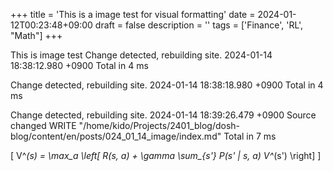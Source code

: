 +++
title = 'This is a image test for visual formatting'
date = 2024-01-12T00:23:48+09:00
draft = false
description = ''
tags = ['Finance', 'RL', "Math"]
+++

<!-- ![hogehogehoge](cover.png) -->

This is image test
Change detected, rebuilding site.
2024-01-14 18:38:12.980 +0900
Total in 4 ms

Change detected, rebuilding site.
2024-01-14 18:38:18.980 +0900
Total in 4 ms

Change detected, rebuilding site.
2024-01-14 18:39:26.479 +0900
Source changed WRITE         "/home/kido/Projects/2401_blog/dosh-blog/content/en/posts/024_01_14_image/index.md"
Total in 7 ms


\[ V^*(s) = \max_a \left[ R(s, a) + \gamma \sum_{s'} P(s' | s, a) V^*(s') \right] \]